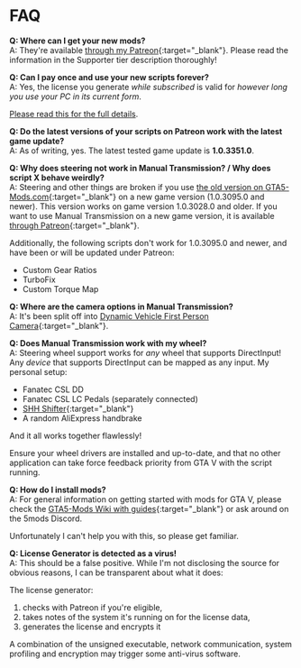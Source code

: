 # FAQ

**Q: Where can I get your new mods?**  
A: They're available [through my Patreon](https://patreon.com/ikt){:target="_blank"}. Please read the information in the Supporter tier description thoroughly!

**Q: Can I pay once and use your new scripts forever?**  
A: Yes, the license you generate *while subscribed* is valid for *however long you use your PC in its current form*.

[Please read this for the full details](licgen-readme).

**Q: Do the latest versions of your scripts on Patreon work with the latest game update?**  
A: As of writing, yes. The latest tested game update is **1.0.3351.0**.

**Q: Why does steering not work in  Manual Transmission? / Why does script X behave weirdly?**  
A: Steering and other things are broken if you use [the old version on GTA5-Mods.com](https://www.gta5-mods.com/scripts/manual-transmission-ikt){:target="_blank"} on a new game version (1.0.3095.0 and newer). This version works on game version 1.0.3028.0 and older. If you want to use Manual Transmission on a new game version, it is available [through Patreon](https://www.patreon.com/ikt){:target="_blank"}.

Additionally, the following scripts don't work for 1.0.3095.0 and newer, and have been or will be updated under Patreon:

* Custom Gear Ratios
* TurboFix
* Custom Torque Map

**Q: Where are the camera options in Manual Transmission?**  
A: It's been split off into [Dynamic Vehicle First Person Camera](https://www.gta5-mods.com/scripts/dynamic-vehicle-first-person){:target="_blank"}.

**Q: Does Manual Transmission work with my wheel?**  
A: Steering wheel support works for *any* wheel that supports DirectInput! Any *device* that supports DirectInput can be mapped as any input. My personal setup:

* Fanatec CSL DD
* Fanatec CSL LC Pedals (separately connected)
* [SHH Shifter](https://www.shiftershh.com/en/){:target="_blank"}
* A random AliExpress handbrake

And it all works together flawlessly!

Ensure your wheel drivers are installed and up-to-date, and that no other application can take force feedback priority from GTA V with the script running.

**Q: How do I install mods?**  
A: For general information on getting started with mods for GTA V, please check the [GTA5-Mods Wiki with guides](https://github.com/5mods/tutorials/wiki){:target="_blank"} or ask around on the 5mods Discord.

Unfortunately I can't help you with this, so please get familiar.

**Q: License Generator is detected as a virus!**  
A: This should be a false positive. While I'm not disclosing the source for obvious reasons, I can be transparent about
what it does:

The license generator:

1. checks with Patreon if you're eligible,
2. takes notes of the system it's running on for the license data,
3. generates the license and encrypts it

A combination of the unsigned executable, network communication, system profiling and encryption may trigger some anti-virus software.

